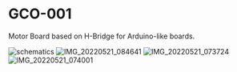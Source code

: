 # GCO-001
Motor Board based on H-Bridge  for Arduino-like boards.

![schematics](https://user-images.githubusercontent.com/52462865/169639462-ef14fe6b-755d-4c86-9b82-6b814bb9c9ce.svg)
![IMG_20220521_084641](https://user-images.githubusercontent.com/52462865/169639641-ccdb1fa3-f7e8-442c-84b6-270ce1f6f7b2.jpg)
![IMG_20220521_073724](https://user-images.githubusercontent.com/52462865/169639496-c9dbcbd9-7ea2-4c5e-a0a1-476863d60439.jpg)
![IMG_20220521_074001](https://user-images.githubusercontent.com/52462865/169639498-e937be4b-5467-4fd9-8a48-71627efc1b26.jpg)

